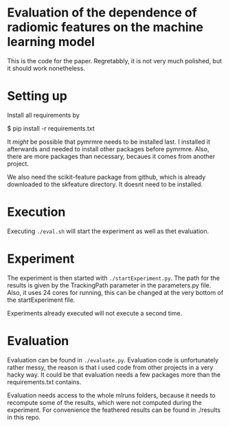 
# Evaluation of the dependence of radiomic features on the machine learning model

This is the code for the paper. Regretabbly, it is not very much polished,
but it should work nonetheless.


# Setting up

Install all requirements by

$ pip install -r requirements.txt

It *might* be possible that pymrmre needs to  be installed last.
I installed it afterwards and needed to install other packages
before pymrmre. Also, there are more packages than necessary,
becaues it comes from another project.

We also need the scikit-feature package from github,
which is already downloaded to the skfeature directory.
It doesnt need to be installed.


# Execution

Executing ```./eval.sh``` will start the experiment as well as
thet evaluation.


# Experiment

The experiment is then started with ```./startExperiment.py```.
The path for the results is given by the TrackingPath parameter
in the parameters.py file.
Also, it uses 24 cores for running, this can be changed
at the very bottom of the startExperiment file.

Experiments already executed will not execute a second time.



# Evaluation

Evaluation can be found in ```./evaluate.py```. Evaluation code is unfortunately
rather messy, the reason is that i used code from other projects in a very
hacky way. It could be that evaluation needs a few packages more than the
requirements.txt contains.

Evaluation needs access to the whole mlruns folders,
because it needs to recompute some of the results,
which were not computed during the experiment.
For convenience the feathered results can be found in ./results in this repo.




#
